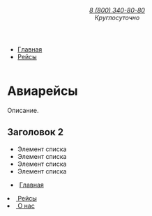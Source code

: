 <!DOCTYPE html>
<html lang="ru">
  <head>
    <meta charset="UTF-8">
    <meta name="viewport" content="width=device-width, initial-scale=1">
    <title>Авиакомпания Air Asia</title>
  </head>
  <body>
    <div class="wrapper">
      <header class="header">
        <a href="/" class="logo">
          <img src="" alt="" class="logo__pic">
        </a>
        <address class="contacts">
          <a href="tel:+88003408080" class="contacts__phone">8 (800) 340-80-80</a>
          <div class="contacts__workhours">Круглосуточно</div>
        </address>
      </header>
      <div class="page-content">
        <main class="main-content">
          <nav class="breadcrumbs">
            <ul class="breadcrumbs__list">
              <li class="breadcrumbs__item">
                <a href="#" class="breadcrumbs__link">Главная</a>
                <div class="breadcrumbs__separator"></div>
              </li>
              <li class="breadcrumbs__item">
                <a href="#" class="breadcrumbs__link">Рейсы</a>
              </li>
            </ul>
          </nav>
          <div class="route">
            <div class="route__img">
              <img src="" alt="" class="route__img_elem">
              <h1 class="route__img__title">Авиарейсы</h1>
            </div>
            <div class="route__header">
              <article class="route__description">
                <p class="route__description-paragraph">
                  Описание.
                </p>
                <h2 class="route__description-title">Заголовок 2</h2>
                <ul class="route__description-list">
                  <li class="route__description-title">
                    Элемент списка
                  </li>
                  <li class="route__description-title">
                    Элемент списка
                  </li>
                  <li class="route__description-title">
                    Элемент списка
                  </li>
                  <li class="route__description-title">
                    Элемент списка
                  </li>
                </ul>
              </article>
            </div>
          </div>
        </main>
        <aside class="sidebar">
          <nav class="menu">
            <ul class="menu__list">
              <li class="menu__item">
              <img src="#" alt="" class="menu__icon">
              <a href="#" class="menu__title">Главная</div>
              </li>
              <li class="menu__item">
              <img src="#" alt="" class="menu__icon">
              <a href="#" class="menu__title">Рейсы</div>
              </li>
              <li class="menu__item">
              <img src="#" alt="" class="menu__icon">
              <a href="#" class="menu__title">О нас</div>
              </li>
            </ul>
          </nav>
        </aside>
      </div>
    </div>
  </body>
</html>

